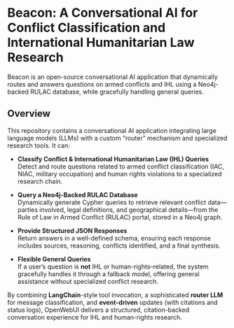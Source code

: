 # Beacon: A Conversational AI for Conflict Classification and International Humanitarian Law Research

Beacon is an open-source conversational AI application that dynamically routes and answers questions on armed conflicts and IHL using a Neo4j-backed RULAC database, while gracefully handling general queries.

## Overview

This repository contains a conversational AI application integrating large language models (LLMs) with a custom “router” mechanism and specialized research tools. It can:

- **Classify Conflict & International Humanitarian Law (IHL) Queries**  
  Detect and route questions related to armed conflict classification (IAC, NIAC, military occupation) and human rights violations to a specialized research chain.

- **Query a Neo4j-Backed RULAC Database**  
  Dynamically generate Cypher queries to retrieve relevant conflict data—parties involved, legal definitions, and geographical details—from the Rule of Law in Armed Conflict (RULAC) portal, stored in a Neo4j graph.

- **Provide Structured JSON Responses**  
  Return answers in a well-defined schema, ensuring each response includes sources, reasoning, conflicts identified, and a final synthesis.

- **Flexible General Queries**  
  If a user’s question is **not** IHL or human-rights–related, the system gracefully handles it through a fallback model, offering general assistance without specialized conflict research.

By combining **LangChain**-style tool invocation, a sophisticated **router LLM** for message classification, and **event-driven** updates (with citations and status logs), OpenWebUI delivers a structured, citation-backed conversation experience for IHL and human-rights research.
